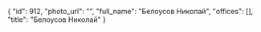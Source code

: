{
    "id": 912,
    "photo_url": "",
    "full_name": "Белоусов Николай",
    "offices": [],
    "title": "Белоусов Николай"
}